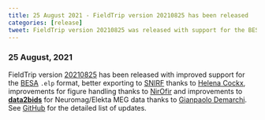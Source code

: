 ```yaml
---
title: 25 August 2021 - FieldTrip version 20210825 has been released
categories: [release]
tweet: FieldTrip version 20210825 was released with support for the BESA .elp format, improvements for figure handling thanks to Nir Ofir, better exporting to SNIRF thanks to Helena Cockx, and Neuromag MEG improvements for data2bids thanks to @gpDemarchi. See http://www.fieldtriptoolbox.org/#25-august-2021
---
```


### 25 August, 2021

FieldTrip version [20210825](http://github.com/fieldtrip/fieldtrip/releases/tag/20210825) has been released with improved support for the [BESA](/getting_started/besa/) `.elp` format, better exporting to [SNIRF](/getting_started/snirf/) thanks to [Helena Cockx](https://github.com/helenacockx), improvements for figure handling thanks to [NirOfir](https://github.com/NirOfir) and improvements to **[data2bids](/reference/data2bids)** for Neuromag/Elekta MEG data thanks to [Gianpaolo Demarchi](https://github.com/gdemarchi). See [GitHub](https://github.com/fieldtrip/fieldtrip/compare/20210816...20210825) for the detailed list of updates.

